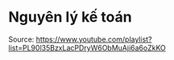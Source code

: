 # Nguyên lý kế toán
Source: https://www.youtube.com/playlist?list=PL90l35BzxLacPDryW6ObMuAji6a6oZkKO
